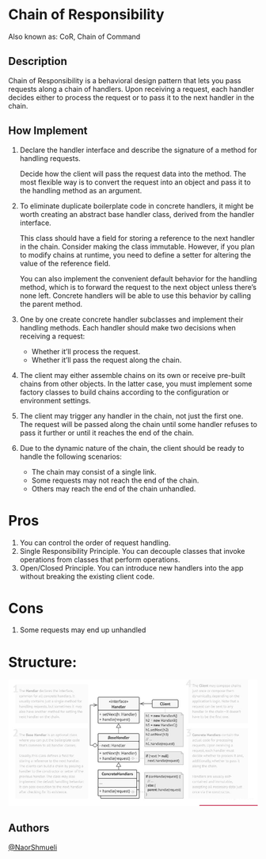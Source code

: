 ﻿# Chain of Responsibility

Also known as: CoR, Chain of Command


## Description

Chain of Responsibility is a behavioral design pattern that lets you pass requests along a chain of handlers. Upon receiving a request, each handler decides either to process the request or to pass it to the next handler in the chain.

## How Implement

1. Declare the handler interface and describe the signature of a method for handling requests.

   Decide how the client will pass the request data into the method. The most flexible way is to convert the request into an object and pass it to the handling method as an argument.

2. To eliminate duplicate boilerplate code in concrete handlers, it might be worth creating an abstract base handler class, derived from the handler interface.

   This class should have a field for storing a reference to the next handler in the chain. Consider making the class immutable. However, if you plan to modify chains at runtime, you need to define a setter for altering the value of the reference field.

   You can also implement the convenient default behavior for the handling method, which is to forward the request to the next object unless there’s none left. Concrete handlers will be able to use this behavior by calling the parent method.

3. One by one create concrete handler subclasses and implement their handling methods. Each handler should make two decisions when receiving a request:

	* Whether it’ll process the request.
	* Whether it’ll pass the request along the chain.
4. The client may either assemble chains on its own or receive pre-built chains from other objects. In the latter case, you must implement some factory classes to build chains according to the configuration or environment settings.

5. The client may trigger any handler in the chain, not just the first one. The request will be passed along the chain until some handler refuses to pass it further or until it reaches the end of the chain.

6. Due to the dynamic nature of the chain, the client should be ready to handle the following scenarios:

	* The chain may consist of a single link.
	* Some requests may not reach the end of the chain.
	* Others may reach the end of the chain unhandled.

# Pros

 1.  You can control the order of request handling.
 2. Single Responsibility Principle. You can decouple classes that invoke operations from classes that perform operations.
 3. Open/Closed Principle. You can introduce new handlers into the app without breaking the existing client code.

# Cons
 1. Some requests may end up unhandled

# Structure:

![Structure](https://github.com/NaorShmueli/DesignPatterns/blob/master/DesignPatterns/BehavioralPatterns/ChainofResponsibility/ChainofResponsibility.JPG?raw=true)

## Authors

[@NaorShmueli](https://www.linkedin.com/in/naor-shmueli-681b06127)
